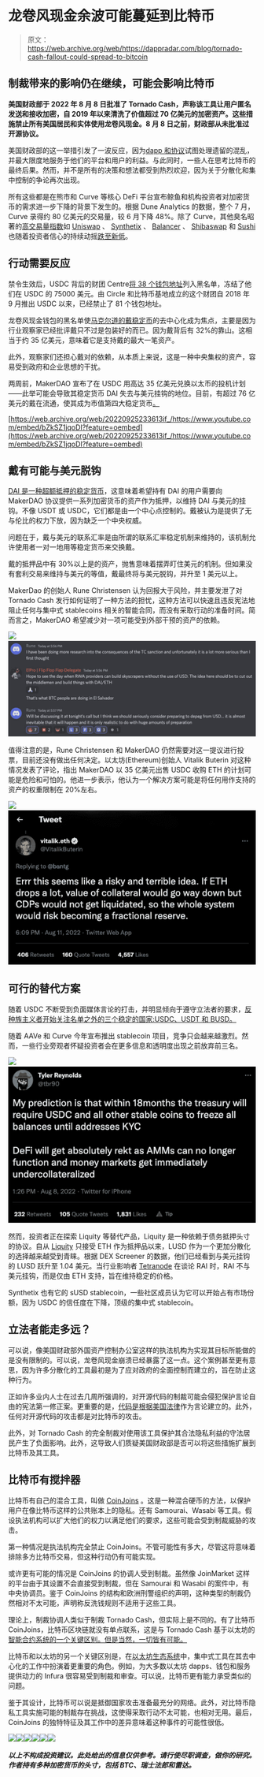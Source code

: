 # 龙卷风现金余波可能蔓延到比特币

> 原文：<https://web.archive.org/web/https://dappradar.com/blog/tornado-cash-fallout-could-spread-to-bitcoin>

## 制裁带来的影响仍在继续，可能会影响比特币

**美国财政部于 2022 年 8 月 8 日批准了 Tornado Cash，声称该工具让用户匿名发送和接收加密，自 2019 年以来清洗了价值超过 70 亿美元的加密资产。这些措施禁止所有美国居民和实体使用龙卷风现金。8 月 8 日之前，财政部从未批准过开源协议。**

美国财政部的这一举措引发了一波反应，因为[dapp 和协议](https://web.archive.org/web/20220925233613/https://dappradar.com/rankings)试图处理遗留的混乱，并最大限度地服务于他们的平台和用户的利益。与此同时，一些人在思考比特币的最终后果。然而，并不是所有的决策和想法都受到热烈欢迎，因为关于分散化和集中控制的争论再次出现。

所有这些都是在熊市和 Curve 等核心 DeFi 平台宣布鲸鱼和机构投资者对加密货币的需求进一步下降的背景下发生的。根据 Dune Analytics 的数据，整个 7 月，Curve 录得约 80 亿美元的交易量，较 6 月下降 48%。除了 Curve，其他臭名昭著的[高交易量指数](https://web.archive.org/web/20220925233613/https://dappradar.com/defi/protocol/ethereum)如 [Uniswap](/web/20220925233613/https://dappradar.com/blog/what-is-uniswap-and-how-to-use-it/) 、 [Synthetix](https://web.archive.org/web/20220925233613/https://dappradar.com/multichain/defi/synthetix) 、 [Balancer](https://web.archive.org/web/20220925233613/https://dappradar.com/multichain/exchanges/balancer) 、 [Shibaswap](/web/20220925233613/https://dappradar.com/blog/shibaswap-finds-its-way-to-binance-smart-chain/) 和 [Sushi](https://web.archive.org/web/20220925233613/https://dappradar.com/multichain/defi/sushi) 也随着投资者信心的持续动摇[跌至新低](https://web.archive.org/web/20220925233613/https://dappradar.com/defi)。

## 行动需要反应

禁令生效后，USDC 背后的财团 Centre[将 38 个钱包地址](https://web.archive.org/web/20220925233613/https://thedefiant.io/usdc-addresses-banned)列入黑名单，冻结了他们在 USDC 的 75000 美元。由 Circle 和比特币基地成立的这个财团自 2018 年 9 月推出 USDC 以来，已经禁止了 81 个钱包地址。

龙卷风现金钱包的黑名单使[马克尔道的戴稳定币](/web/20220925233613/https://dappradar.com/blog/makerdao-an-introduction-and-how-it-works/)的去中心化成为焦点，主要是因为行业观察家已经批评戴只不过是包装好的而已。因为戴背后有 32%的靠山。这相当于约 35 亿美元，意味着它是支持戴的最大一笔资产。

此外，观察家们还担心戴对的依赖，从本质上来说，这是一种中央集权的资产，容易受到政府和企业思想的干扰。

两周前，MakerDAO 宣布了在 USDC 用高达 35 亿美元兑换以太币的投机计划——此举可能会导致其稳定货币 DAI 失去与美元挂钩的地位。目前，有超过 76 亿美元的戴在流通，使其成为市值第四大稳定货币[。](/web/20220925233613/https://dappradar.com/blog/stablecoins-the-simple-guide/)

[https://web.archive.org/web/20220925233613if_/https://www.youtube.com/embed/bZkSZ1jqoDI?feature=oembed](https://web.archive.org/web/20220925233613if_/https://www.youtube.com/embed/bZkSZ1jqoDI?feature=oembed)

## 戴有可能与美元脱钩

[DAI 是一种超额抵押的稳定货币](/web/20220925233613/https://dappradar.com/blog/makerdao-an-introduction-and-how-it-works/)，这意味着希望持有 DAI 的用户需要向 MakerDAO 协议提供一系列加密货币的资产作为抵押，以维持 DAI 与美元的挂钩。不像 USDT 或 USDC，它们都是由一个中心点控制的。戴被认为是提供了无与伦比的权力下放，因为缺乏一个中央权威。

问题在于，戴与美元的联系汇率是由所谓的联系汇率稳定机制来维持的，该机制允许使用者一对一地用等稳定货币来交换戴。

戴的抵押品中有 30%以上是的资产，抛售意味着摆弄盯住美元的机制。但如果没有套利交易来维持与美元的等值，戴最终将与美元脱钩，并升至 1 美元以上。

MakerDao 的创始人 Rune Christensen 认为回报大于风险，并主要发泄了对 Tornado Cash 发行如何证明了一种方法的担忧，这种方法可以快速且违反宪法地阻止任何与集中式 stablecoins 相关的智能合同，而没有采取行动的准备时间。简而言之，MakerDAO 希望减少对一项可能受到外部干预的资产的依赖。

![](img/2a2b1b71fea57881dc197670f4bd65f7.png)![](img/b59e4db7f438a8f7b7906da20b998900.png)

值得注意的是，Rune Christensen 和 MakerDAO 仍然需要对这一提议进行投票，目前还没有做出任何决定。以太坊(Ethereum)创始人 Vitalik Buterin 对这种情况发表了评论，指出 MakerDAO 以 35 亿美元出售 USDC 收购 ETH 的计划可能是危险和可怕的。他进一步表示，他认为一个解决方案可能是将任何用作支持的资产的权重限制在 20%左右。

![](img/35f49ef20fbf24615b6ca6bb1af4dbbe.png)![](img/9b6c6976cd757402b779850ba8e4b646.png)

## 可行的替代方案

随着 USDC 不断受到负面媒体言论的打击，并明显倾向于遵守立法者的要求，[反种族主义者开始关注](/web/20220925233613/https://dappradar.com/blog/decentralized-finance-defi-dappradars-ultimate-guide/)[名单之外的三个稳定的国家:USDC、USDT 和 BUSD。](/web/20220925233613/https://dappradar.com/blog/these-are-the-best-stablecoins-you-can-trust/)

随着 AAVe 和 Curve 今年宣布推出 stablecoin 项目，竞争只会越来越激烈。然而，一些行业旁观者怀疑投资者会在更多信息和透明度出现之前放弃前三名。

![](img/df3b160c05c171fdf699eec7f62e2c9f.png)![](img/95e7cfcf3a8b47ba826832e86a76ec2c.png)

然而，投资者正在探索 Liquity 等替代产品，Liquity 是一种依赖于债务抵押头寸的协议。自从 [Liquity](https://web.archive.org/web/20220925233613/https://dappradar.com/ethereum/defi/liquity) 只接受 ETH 作为抵押品以来，LUSD 作为一个更加分散化的选择越来越受到青睐。根据 DEX Screener 的数据，他们已经看到与美元挂钩的 LUSD 跃升至 1.04 美元。当行业影响者 [Tetranode](https://web.archive.org/web/20220925233613/https://twitter.com/Tetranode/status/1556720108583657478) 在谈论 RAI 时，RAI 不与美元挂钩，而是仅由 ETH 支持，旨在维持稳定的价格。

Synthetix 也有它的 sUSD stablecoin，一些社区成员认为它可以开始占有市场份额，因为 USDC 的信任度在下降，顶级的集中式 stablecoin。

## 立法者能走多远？

可以说，像美国财政部外国资产控制办公室这样的执法机构为实现其目标所能做的是没有限制的。可以说，龙卷风现金崩溃已经暴露了这一点。这个案例甚至更有意思，因为许多分散化的工具最初是为了应对政府的全面控制而建立的，旨在防止这种行为。

正如许多业内人士在过去几周所强调的，对开源代码的制裁可能会侵犯保护言论自由的宪法第一修正案。更重要的是，[代码是根据美国法律](https://web.archive.org/web/20220925233613/https://www.eff.org/deeplinks/2015/04/remembering-case-established-code-speech)作为言论建立的。此外，任何对开源代码的攻击都是对比特币的攻击。

此外，对 Tornado Cash 的完全制裁对使用该工具保护其合法隐私利益的守法居民产生了负面影响。此外，这导致人们质疑美国财政部是否可以将这些措施扩展到比特币及其工具。

## 比特币有搅拌器

比特币有自己的混合工具，叫做 [CoinJoins](https://web.archive.org/web/20220925233613/https://bitcoinmagazine.com/technical/a-comprehensive-bitcoin-coinjoin-guide) 。这是一种混合硬币的方法，以保护用户在像比特币这样的公共账本上的隐私。还有 Samourai、Wasabi 等工具。假设执法机构可以扩大他们的权力以满足他们的要求，这些可能会受到制裁威胁的攻击。

第一种情况是执法机构完全禁止 CoinJoins。不管可能性有多大，尽管这将意味着排除多方比特币交易，但这种行动仍有可能实现。

或许更有可能的情况是 CoinJoins 的协调人受到制裁。虽然像 JoinMarket 这样的平台由于其设置不会直接受到制裁，但在 Samourai 和 Wasabi 的案件中，有中央协调员。鉴于 CoinJoins 的结构和欧洲刑警组织的声明，这种类型的制裁仍然相对不太可能，声明称反洗钱规则不适用于这些工具。

理论上，制裁协调人类似于制裁 Tornado Cash，但实际上是不同的。有了比特币 CoinJoins，比特币区块链就没有单点联系，这是与 Tornado Cash 基于以太坊的[智能合约系统的一个关键区别。但是当然，一切皆有可能。](/web/20220925233613/https://dappradar.com/blog/what-is-ethereum-dappradars-ultimate-guide/)

比特币和以太坊的另一个关键区别是，在[以太坊生态系统](https://web.archive.org/web/20220925233613/https://dappradar.com/rankings/protocol/ethereum)中，集中式工具在其去中心化的工作中扮演着更重要的角色。例如，为大多数以太坊 dapps、钱包和服务提供动力的 Infura 很容易受到制裁和审查。可以说，比特币更有能力承受类似的问题。

鉴于其设计，比特币可以说是抵御国家攻击准备最充分的网络。此外，对比特币隐私工具实施可能的制裁存在挑战，这使得采取行动不太可能，也相对无用。最后，CoinJoins 的独特特征及其工作中的差异意味着这种事件的可能性很低。

[](https://web.archive.org/web/20220925233613/https://dappradar.com/blog/what-is-a-dapp-on-the-blockchain)[![](img/87befc4a1e42119d30e207f259589417.png)<picture>![](img/214e23549875dad16c5ef93db1f2bd83.png)</picture>](https://web.archive.org/web/20220925233613/https://dappradar.com/blog/what-is-a-dapp-on-the-blockchain)[](https://web.archive.org/web/20220925233613/https://dappradar.com/blog/what-is-defi-or-decentralized-finance)[![](img/87befc4a1e42119d30e207f259589417.png)<picture>![](img/27d70210b6230ee22e578171c8ef2e72.png)</picture>](https://web.archive.org/web/20220925233613/https://dappradar.com/blog/what-is-defi-or-decentralized-finance)[](https://web.archive.org/web/20220925233613/https://dappradar.com/rankings)[![](img/87befc4a1e42119d30e207f259589417.png)<picture>![](img/2723d07168c6a67d1d4f1bd880c20b4d.png)</picture>](https://web.archive.org/web/20220925233613/https://dappradar.com/rankings)

***以上不构成投资建议。此处给出的信息仅供参考。请行使尽职调查，做你的研究。作者持有多种加密货币的头寸，包括 BTC、瑞士法郎和雷达。***